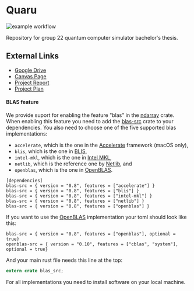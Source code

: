 # Quaru

![example workflow](https://github.com/DATX11-22/Quaru/actions/workflows/rust.yml/badge.svg)

Repository for group 22 quantum computer simulator bachelor's thesis.

## External Links

- [Google Drive](https://drive.google.com/drive/folders/1SPfrqoUSkliOfUi64RXRsj8BRy-veqLI?usp=sharing)
- [Canvas Page](https://chalmers.instructure.com/groups/158527)
- [Project Report](https://www.overleaf.com/read/tsphshnkpfxy)
- [Project Plan](https://www.overleaf.com/project/63ca8a6b32ea8a38a590acc1)





#### BLAS feature

We provide suport for enabling the feature "blas" in the [ndarray](https://crates.io/crates/ndarray) crate.
When enabling this feature you need to add the [blas-src](https://crates.io/crates/blas-src) crate to your dependencies. You also need to choose one of the five supported blas implementations:

* `accelerate`, which is the one in the [Accelerate](https://developer.apple.com/reference/accelerate) framework (macOS only),
* `blis`, which is the one in [BLIS](https://github.com/flame/blis),
* `intel-mkl`, which is the one in [Intel MKL](https://software.intel.com/en-us/mkl),
* `netlib`, which is the reference one by [Netlib](http://www.netlib.org/), and
* `openblas`, which is the one in [OpenBLAS](http://www.openblas.net/).

```
[dependencies]
blas-src = { version = "0.8", features = ["accelerate"] }
blas-src = { version = "0.8", features = ["blis"] }
blas-src = { version = "0.8", features = ["intel-mkl"] }
blas-src = { version = "0.8", features = ["netlib"] }
blas-src = { version = "0.8", features = ["openblas"] }
```

If you want to use the [OpenBLAS](http://www.openblas.net/) implementation your toml should look like this:

```
blas-src = { version = "0.8", features = ["openblas"], optional = true}
openblas-src = { version = "0.10", features = ["cblas", "system"], optional = true}
```

And your main rust file needs this line at the top:

```rust
extern crate blas_src;
```

For all implementations you need to install software on your local machine.
